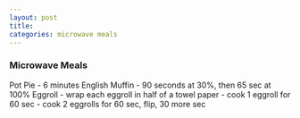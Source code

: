 ```yaml
---
layout: post
title: 
categories: microwave meals
---
```


### Microwave Meals
Pot Pie - 6 minutes
English Muffin - 90 seconds at 30%, then 65 sec at 100%
Eggroll - wrap each eggroll in half of a towel paper
         - cook 1 eggroll  for 60 sec
         - cook 2 eggrolls for 60 sec, flip, 30 more sec
